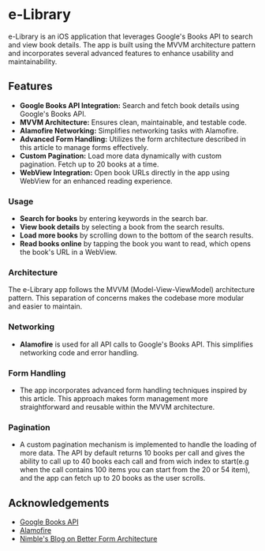 # e-Library
e-Library is an iOS application that leverages Google's Books API to search and view book details. The app is built using the MVVM architecture pattern and incorporates several advanced features to enhance usability and maintainability.

## Features
* **Google Books API Integration:** Search and fetch book details using Google's Books API.
* **MVVM Architecture:** Ensures clean, maintainable, and testable code.
* **Alamofire Networking:** Simplifies networking tasks with Alamofire.
* **Advanced Form Handling:** Utilizes the form architecture described in this article to manage forms effectively.
* **Custom Pagination:** Load more data dynamically with custom pagination. Fetch up to 20 books at a time.
* **WebView Integration:** Open book URLs directly in the app using WebView for an enhanced reading experience.

### Usage
- **Search for books** by entering keywords in the search bar.
- **View book details** by selecting a book from the search results.
- **Load more books** by scrolling down to the bottom of the search results.
- **Read books online** by tapping the book you want to read, which opens the book's URL in a WebView.

### Architecture
The e-Library app follows the MVVM (Model-View-ViewModel) architecture pattern. This separation of concerns makes the codebase more modular and easier to maintain.

### Networking
* **Alamofire** is used for all API calls to Google's Books API. This simplifies networking code and error handling.
### Form Handling
* The app incorporates advanced form handling techniques inspired by this article. This approach makes form management more straightforward and reusable within the MVVM architecture.
### Pagination
* A custom pagination mechanism is implemented to handle the loading of more data. The API by default returns 10 books per call and gives the ability to call up to 40 books each call and from wich index to start(e.g when the call contains 100 items you can start from the 20 or 54 item), and the app can fetch up to 20 books as the user scrolls.

## Acknowledgements
* [Google Books API](https://developers.google.com/books/docs/v1/getting_started)
* [Alamofire](https://github.com/Alamofire/Alamofire)
* [Nimble's Blog on Better Form Architecture](https://nimblehq.co/blog/better-form-architecture-for-ios-applications)
